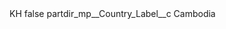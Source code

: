 <?xml version="1.0" encoding="UTF-8"?>
<CustomMetadata xmlns="http://soap.sforce.com/2006/04/metadata" xmlns:xsi="http://www.w3.org/2001/XMLSchema-instance" xmlns:xsd="http://www.w3.org/2001/XMLSchema">
    <label>KH</label>
    <protected>false</protected>
    <values>
        <field>partdir_mp__Country_Label__c</field>
        <value xsi:type="xsd:string">Cambodia</value>
    </values>
</CustomMetadata>
